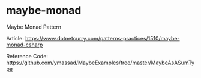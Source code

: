# maybe-monad
Maybe Monad Pattern

Article: https://www.dotnetcurry.com/patterns-practices/1510/maybe-monad-csharp

Reference Code: https://github.com/ymassad/MaybeExamples/tree/master/MaybeAsASumType